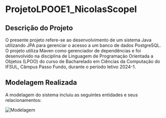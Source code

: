 # ProjetoLPOOE1_NicolasScopel


## Descrição do Projeto
O presente projeto refere-se ao desenvolvimento de um sistema Java utilizando JPA para gerenciar o acesso a um banco de dados PostgreSQL. O projeto utiliza Maven como gerenciador de dependências e foi desenvolvido na disciplina de Linguagem de Programação Orientada a Objetos (LPOO) do curso de Bacharelado em Ciências da Computação do IFSUL, Câmpus Passo Fundo, durante o período letivo 2024-1.



## Modelagem Realizada
A modelagem do sistema incluiu as seguintes entidades e seus relacionamentos:

![Modelagem](img/modelagem_modificada.jpg)
